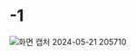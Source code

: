 # -1
![화면 캡처 2024-05-21 205710](https://github.com/costanga/-1/assets/113983413/6ec12050-753f-41b0-93c6-b3de3b6568f9)
